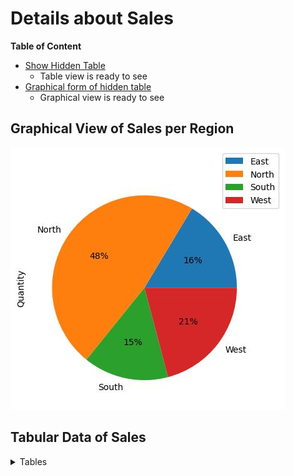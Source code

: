 # Details about Sales
**Table of Content**
- [Show Hidden Table](#tabular-data-of-sales)
    - Table view is ready to see
- [Graphical form of hidden table](#graphical-view-of-sales-per-region)
    - Graphical view is ready to see

## Graphical View of Sales per Region
![Alt](https://github.com/tiyashapal22/test/blob/main/image/picture2.jpg)

## Tabular Data of Sales
<details>
<summary> Tables </summary>

| Region | Quantity |
|----------|-------------|
| North | 87 |
| North | 29 |
| South | 82 |
| South | 80 |
| South | 54 |
| South | 102 |
| South | 149 |
| North | 31 |
| East | 36 |
| North | 52 |
| East | 28 |
| North | 58 |
| East | 43 |
| West | 232 |
| North | 123 |
| North | 68 |
| North | 85 |
| North | 93 |
| North | 61 |
| East | 57 |
| North | 40 |
| North | 65 |
| North | 86 |
| North | 118 |
| West | 39 |
| North | 67 |
| East | 193 |
| East | 129 |
| North | 91 |
| North | 77 |
| East | 23 |
| North | 84 |
| East | 48 |
| North | 44 |
| South | 134 |
| North | 120 |
| East | 53 |
| East | 26 |
| North | 63 |
| North | 73 |
| North | 105 |
| North | 34 |
| East | 138 |
| North | 60 |
| West | 21 |
| East | 37 |
| West | 55 |
| North | 64 |
| North | 33 |
| North | 71 |
| West | 288 |
| North | 90 |
| North | 76 |
| West | 22 |
| West | 20 |
| South | 136 |
| North | 38 |
| West | 50 |
| West | 306 |
| North | 79 |
| North | 51 |
| North | 47 |

</details>